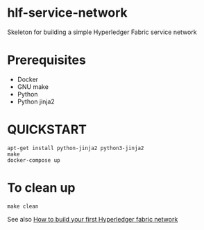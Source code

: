 # hlf-service-network
Skeleton for building a simple Hyperledger Fabric service network

# Prerequisites
* Docker
* GNU make
* Python
* Python jinja2

# QUICKSTART
    apt-get install python-jinja2 python3-jinja2
    make
    docker-compose up

# To clean up
    make clean

See also [How to build your first Hyperledger fabric network](https://chainhero.io/2018/04/tutorial-hyperledger-fabric-how-to-build-your-first-network/)
